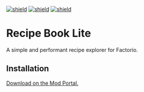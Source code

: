 [![shield](https://img.shields.io/badge/Ko--fi-Donate%20-hotpink?logo=kofi&logoColor=white)](https://ko-fi.com/raiguard)
[![shield](https://img.shields.io/badge/Crowdin-Translate-brightgreen)](https://crowdin.com/project/raiguards-factorio-mods)
[![shield](https://img.shields.io/badge/dynamic/json?color=orange&label=Factorio&query=downloads_count&suffix=%20downloads&url=https%3A%2F%2Fmods.factorio.com%2Fapi%2Fmods%2FRecipeBookLite)](https://mods.factorio.com/mod/RecipeBookLite)

# Recipe Book Lite

A simple and performant recipe explorer for Factorio.

## Installation

[Download on the Mod Portal.](https://mods.factorio.com/mod/RecipeBookLite)
